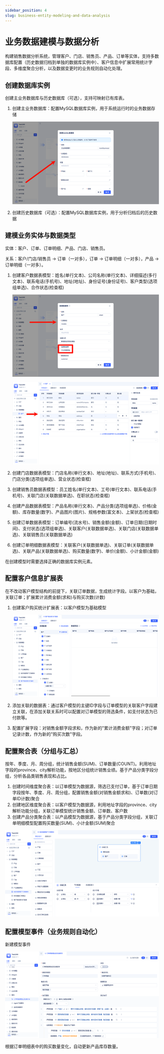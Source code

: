 ```yaml
---
sidebar_position: 4
slug: business-entity-modeling-and-data-analysis
---
```


# 业务数据建模与数据分析
构建销售数据分析系统，管理客户、门店、销售员、产品、订单等实体，支持多数据库配置（历史数据归档到单独的数据库实例中）、客户信息中扩展常用统计字段、多维度聚合分析，以及数据变更时的业务规则自动化处理。

## 创建数据库实例
创建主业务数据库与历史数据库（可选），支持可映射已有库表。

1. 创建主业务数据库：配置MySQL数据库实例，用于系统运行时的业务数据存储
   
    ![创建主业务数据库](./img/jitorm/create-database-element.png)
   
2. 创建历史数据库（可选）：配置MySQL数据库实例，用于分析归档后的历史数据

## 建模业务实体与数据类型
实体：客户、订单、订单明细、产品、门店、销售员。

关系：客户/门店/销售员 → 订单（一对多），订单 → 订单明细（一对多），产品 → 订单明细（一对多）。

1. 创建客户数据表模型：姓名(单行文本)、公司名称(单行文本)、详细描述(多行文本)、联系电话(手机号)、地址(地址)、身份证号(身份证号)、客户类型(选项组单选)、合作状态(检查框)
   
   ![创建数据表模型](./img/jitorm/create-data-table-model.png)

   ![配置模型字段](./img/jitorm/configure-model-fields.png)

2. 创建门店数据表模型：门店名称(单行文本)、地址(地址)、联系方式(手机号)、门店分类(选项组单选)、营业状态(检查框)
3. 创建销售员数据表模型：员工姓名(单行文本)、工号(单行文本)、联系电话(手机号)、关联门店(关联数据单选)、在职状态(检查框)
4. 创建产品数据表模型：产品名称(单行文本)、产品分类(选项组单选)、价格(金额)、库存数量(数字)、产品图片(图片)、规格参数(富文本)、上架状态(检查框)
5. 创建订单数据表模型：订单编号(流水号)、销售金额(金额)、订单日期(日期时间)、支付状态(选项组单选)、关联客户(关联数据单选)、关联门店(关联数据单选)、关联销售员(关联数据单选)
6. 创建订单明细数据表模型：关联客户(关联数据单选)、关联订单(关联数据单选)、关联产品(关联数据单选)、购买数量(数字)、单价(金额)、小计金额(金额)

在创建模型时需要选择正确的数据库实例元素。

## 配置客户信息扩展表
在不改动客户模型结构的前提下，关联订单数据，生成统计字段。以客户为基础，关联订单；扩展累计消费金额(求和)与购买次数(计数)

1. 创建客户购买统计扩展表：以客户模型为基础模型
   
   ![配置扩展表](./img/jitorm/configure-extended-table.png)

2. 添加关联的数据表：通过客户模型的主键ID字段与订单模型的关联客户字段建立关联，在添加关联关系时可以配置对订单模型的筛选条件，如支付状态为已付款等。
3. 配置扩展字段：对销售金额字段求和，作为新的"累计消费金额"字段；对订单记录计数，作为新的"购买次数"字段。

## 配置聚合表（分组与汇总）
按年、季度、月、周分组，统计销售金额(SUM)、订单数量(COUNT)。利用地址字段的province、city解析功能，按地区分组统计销售业绩。基于产品分类字段分组，分析各品类销售表现和占比。

1. 创建时间维度聚合表：以订单模型为数据源，筛选已支付订单，基于订单日期字段按年、季度、月、周分组，配置销售金额(对销售金额求和)、订单数(对订单ID计数)聚合
2. 创建地区维度聚合表：以客户模型为数据源，利用地址字段的province、city解析功能分组，关联订单模型统计销售金额、订单数、客户数
3. 创建产品分类聚合表：以产品模型为数据源，基于产品分类字段分组，关联订单明细模型配置购买数量(SUM)、小计金额(SUM)聚合

![配置聚合表](./img/jitorm/configure-aggregate-table.png)

## 配置模型事件（业务规则自动化）
新建模型事件

![配置模型事件](./img/jitorm/configure-model-events.png)

根据订单明细表中的购买数量变化，自动更新产品库存数量。
